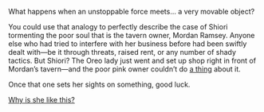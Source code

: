 <!-- title: Please Leave Me Alone -->

What happens when an unstoppable force meets... a very movable object?

You could use that analogy to perfectly describe the case of Shiori tormenting the poor soul that is the tavern owner, Mordan Ramsey. Anyone else who had tried to interfere with her business before had been swiftly dealt with—be it through threats, raised rent, or any number of shady tactics. But Shiori? The Oreo lady just went and set up shop right in front of Mordan’s tavern—and the poor pink owner couldn’t do [a thing](https://www.youtube.com/live/wu7g7fNsXYk?si=EageWjwN4WxKqQAs&t=1226) about it.

Once that one sets her sights on something, good luck.

[Why is she like this?](#embed:https://www.youtube.com/live/wu7g7fNsXYk?si=gqlY8ivGqTBdATtz&t=12241)